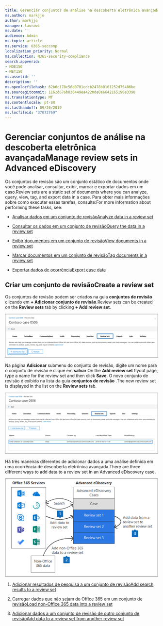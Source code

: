 ```yaml
---
title: Gerenciar conjuntos de análise na descoberta eletrônica avançada
ms.author: markjjo
author: markjjo
manager: laurawi
ms.date: ''
audience: Admin
ms.topic: article
ms.service: O365-seccomp
localization_priority: Normal
ms.collection: M365-security-compliance
search.appverid:
- MOE150
- MET150
ms.assetid: ''
description: ''
ms.openlocfilehash: 62b6c178c56d8701cdcb2478b8101252d75486be
ms.sourcegitcommit: 1162d676b036449ea4220de8a6642165190e3398
ms.translationtype: MT
ms.contentlocale: pt-BR
ms.lasthandoff: 09/20/2019
ms.locfileid: "37072769"
---
```

# <a name="manage-review-sets-in-advanced-ediscovery"></a><span data-ttu-id="21617-102">Gerenciar conjuntos de análise na descoberta eletrônica avançada</span><span class="sxs-lookup"><span data-stu-id="21617-102">Manage review sets in Advanced eDiscovery</span></span>

<span data-ttu-id="21617-103">Os conjuntos de revisão são um conjunto estático de documentos onde você pode analisar, consultar, exibir, marcar e exportar dados em um caso.</span><span class="sxs-lookup"><span data-stu-id="21617-103">Review sets are a static set of documents where you can analyze, query, view, tag, and export data in a case.</span></span> <span data-ttu-id="21617-104">Para obter mais informações sobre como executar essas tarefas, consulte:</span><span class="sxs-lookup"><span data-stu-id="21617-104">For more information about performing these tasks, see:</span></span>

- [<span data-ttu-id="21617-105">Analisar dados em um conjunto de revisão</span><span class="sxs-lookup"><span data-stu-id="21617-105">Analyze data in a review set</span></span>](analyzing-data-in-review-set.md)

- [<span data-ttu-id="21617-106">Consultar os dados em um conjunto de revisão</span><span class="sxs-lookup"><span data-stu-id="21617-106">Query the data in a review set</span></span>](review-set-search.md)

- [<span data-ttu-id="21617-107">Exibir documentos em um conjunto de revisão</span><span class="sxs-lookup"><span data-stu-id="21617-107">View documents in a review set</span></span>](view-documents-in-review-set.md)

- [<span data-ttu-id="21617-108">Marcar documentos em um conjunto de revisão</span><span class="sxs-lookup"><span data-stu-id="21617-108">Tag documents in a review set</span></span>](tagging-documents.md)

- [<span data-ttu-id="21617-109">Exportar dados de ocorrência</span><span class="sxs-lookup"><span data-stu-id="21617-109">Export case data</span></span>](exporting-data-ediscover20.md)

## <a name="create-a-review-set"></a><span data-ttu-id="21617-110">Criar um conjunto de revisão</span><span class="sxs-lookup"><span data-stu-id="21617-110">Create a review set</span></span>

<span data-ttu-id="21617-111">Os conjuntos de revisão podem ser criados na guia **conjuntos de revisão** clicando em **+ Adicionar conjunto de revisão**.</span><span class="sxs-lookup"><span data-stu-id="21617-111">Review sets can be created on the **Review sets** tab by clicking **+ Add review set**.</span></span>

![Adicionar conjunto de revisão](media/f45c51d9-585d-47d1-b7fb-0288715e0b6a.png)

<span data-ttu-id="21617-113">Na página **Adicionar** submenu do conjunto de revisão, digite um nome para o conjunto de revisão e clique em **salvar**.</span><span class="sxs-lookup"><span data-stu-id="21617-113">On the **Add review set** flyout page, type a name for the review set and then click **Save**.</span></span> <span data-ttu-id="21617-114">O novo conjunto de revisão é exibido na lista da guia **conjuntos de revisão** .</span><span class="sxs-lookup"><span data-stu-id="21617-114">The new review set is displayed in the list on the **Review sets** tab.</span></span>

![Novo conjunto de revisão listado na guia conjunto de revisão](media/AeDnewreviewset.png)

<span data-ttu-id="21617-116">Há três maneiras diferentes de adicionar dados a uma análise definida em uma ocorrência de descoberta eletrônica avançada.</span><span class="sxs-lookup"><span data-stu-id="21617-116">There are three different ways to add data to a review set in an Advanced eDiscovery case.</span></span>

![Três maneiras de adicionar a um conjunto de revisão](media/1f1f4efd-c03b-4255-bc3d-df358e56549c.png)

1. [<span data-ttu-id="21617-118">Adicionar resultados de pesquisa a um conjunto de revisão</span><span class="sxs-lookup"><span data-stu-id="21617-118">Add search results to a review set</span></span>](add-data-to-review-set.md)

2. [<span data-ttu-id="21617-119">Carregar dados que não sejam do Office 365 em um conjunto de revisão</span><span class="sxs-lookup"><span data-stu-id="21617-119">Load non-Office 365 data into a review set</span></span>](load-non-office365-data.md)

3. [<span data-ttu-id="21617-120">Adicionar dados a um conjunto de revisão de outro conjunto de revisão</span><span class="sxs-lookup"><span data-stu-id="21617-120">Add data to a review set from another review set</span></span>](add-data-to-review-set-from-another-review-set.md)
